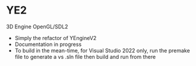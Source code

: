 # YE2

3D Engine OpenGL/SDL2

- Simply the refactor of YEngineV2
- Documentation in progress
- To build in the mean-time, for Visual Studio 2022 only, run the premake file to generate a vs .sln file then build and run from there
